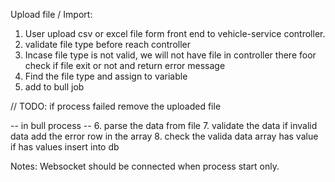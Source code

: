 Upload file / Import:

1. User upload csv or excel file form front end to vehicle-service controller.
2. validate file type before reach controller
3. Incase file type is not valid, we will not have file in controller there foor check if file exit or not and return error message
4. Find the file type and assign to variable
5. add to bull job

// TODO: if process failed remove the uploaded file

-- in bull process -- 6. parse the data from file 7. validate the data if invalid data add the error row in the array 8. check the valida data array has value if has values insert into db

Notes:
Websocket should be connected when process start only.
